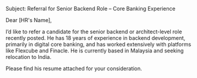Subject: Referral for Senior Backend Role – Core Banking Experience

Dear [HR's Name],

I’d like to refer a candidate for the senior backend or architect-level role recently posted. He has 18 years of experience in backend development, primarily in digital core banking, and has worked extensively with platforms like Flexcube and Finacle. He is currently based in Malaysia and seeking relocation to India.

Please find his resume attached for your consideration.

